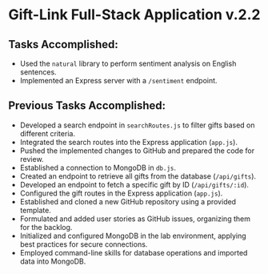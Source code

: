 # Gift-Link Full-Stack Application v.2.2

## Tasks Accomplished:

- Used the `natural` library to perform sentiment analysis on English sentences.
- Implemented an Express server with a `/sentiment` endpoint.

## Previous Tasks Accomplished:

- Developed a search endpoint in `searchRoutes.js` to filter gifts based on different criteria.
- Integrated the search routes into the Express application (`app.js`).
- Pushed the implemented changes to GitHub and prepared the code for review.
- Established a connection to MongoDB in `db.js`.
- Created an endpoint to retrieve all gifts from the database (`/api/gifts`).
- Developed an endpoint to fetch a specific gift by ID (`/api/gifts/:id`).
- Configured the gift routes in the Express application (`app.js`).
- Established and cloned a new GitHub repository using a provided template.
- Formulated and added user stories as GitHub issues, organizing them for the backlog.
- Initialized and configured MongoDB in the lab environment, applying best practices for secure connections.
- Employed command-line skills for database operations and imported data into MongoDB.